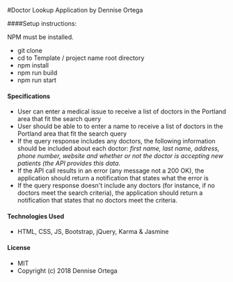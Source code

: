 #Doctor Lookup Application by Dennise Ortega

####Setup instructions:

NPM must be installed.

* git clone
* cd to Template / project name root directory
* npm install
* npm run build
* npm run start

#### Specifications

* User can enter a medical issue to receive a list of doctors in the Portland area that fit the search query
* User should be able to to enter a name to receive a list of doctors in the Portland area that fit the search query
* If the query response includes any doctors, the following information should be included about each doctor: _first name, last name, address, phone number, website and whether or not the doctor is accepting new patients (the API provides this data._
* If the API call results in an error (any message not a 200 OK), the application should return a notification that states what the error is
* If the query response doesn't include any doctors (for instance, if no doctors meet the search criteria), the application should return a notification that states that no doctors meet the criteria.

#### Technologies Used

* HTML, CSS, JS, Bootstrap, jQuery, Karma & Jasmine

#### License

* MIT
* Copyright (c) 2018 Dennise Ortega
